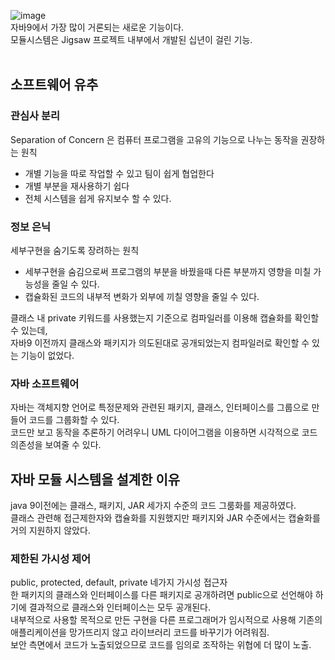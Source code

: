 ![image](https://user-images.githubusercontent.com/67637716/167344413-f5a09536-4e5f-49b7-9f0a-001acf0cc02c.png)  
자바9에서 가장 많이 거론되는 새로운 기능이다.  
모듈시스템은 Jigsaw 프로젝트 내부에서 개발된 십년이 걸린 기능.  
<br>

## 소프트웨어 유추
### 관심사 분리
Separation of Concern 은 컴퓨터 프로그램을 고유의 기능으로 나누는 동작을 권장하는 원칙  
* 개별 기능을 따로 작업할 수 있고 팀이 쉽게 협업한다
* 개별 부분을 재사용하기 쉽다
* 전체 시스템을 쉽게 유지보수 할 수 있다.  

### 정보 은닉
세부구현을 숨기도록 장려하는 원칙
* 세부구현을 숨김으로써 프로그램의 부분을 바꿨을때 다른 부분까지 영향을 미칠 가능성을 줄일 수 있다.
* 캡슐화된 코드의 내부적 변화가 외부에 끼칠 영향을 줄일 수 있다.  


클래스 내 private 키워드를 사용했는지 기준으로 컴파일러를 이용해 캡슐화를 확인할 수 있는데,  
자바9 이전까지 클래스와 패키지가 의도된대로 공개되었는지 컴파일러로 확인할 수 있는 기능이 없었다.  

### 자바 소프트웨어

자바는 객체지향 언어로 특정문제와 관련된 패키지, 클래스, 인터페이스를 그룹으로 만들어 코드를 그룹화할 수 있다.  
코드만 보고 동작을 추론하기 어려우니 UML 다이어그램을 이용하면 시각적으로 코드 의존성을 보여줄 수 있다.  

## 자바 모듈 시스템을 설계한 이유  
java 9이전에는 클래스, 패키지, JAR 세가지 수준의 코드 그룸화를 제공하였다.  
클래스 관련해 접근제한자와 캡슐화를 지원했지만 패키지와 JAR 수준에서는 캡슐화를 거의 지원하지 않았다.  

### 제한된 가시성 제어
public, protected, default, private 네가지 가시성 접근자  
한 패키지의 클래스와 인터페이스를 다른 패키지로 공개하려면 public으로 선언해야 하기에 결과적으로 클래스와 인터페이스는 모두 공개된다.  
내부적으로 사용할 목적으로 만든 구현을 다른 프로그래머가 임시적으로 사용해 기존의 애플리케이션을 망가뜨리지 않고 라이브러리 코드를 바꾸기가 어려워짐.  
보안 측면에서 코드가 노출되었으므로 코드를 임의로 조작하는 위협에 더 많이 노출.  


